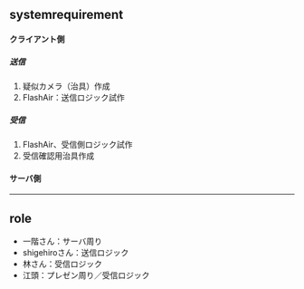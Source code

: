 ## systemrequirement
#### クライアント側
##### 送信
1. 疑似カメラ（治具）作成
2. FlashAir：送信ロジック試作

##### 受信
1. FlashAir、受信側ロジック試作
2. 受信確認用治具作成

#### サーバ側


---
## role
- 一階さん：サーバ周り
- shigehiroさん：送信ロジック
- 林さん：受信ロジック
- 江頭：プレゼン周り／受信ロジック


